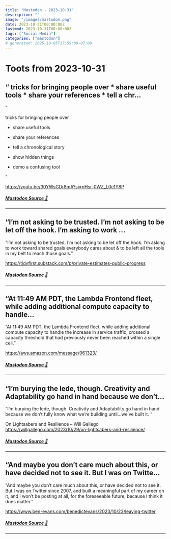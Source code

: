 ```yaml
---
title: "Mastodon - 2023-10-31"
description: ""
image: "/images/mastodon.png"
date: 2023-10-31T00:00:00Z
lastmod: 2023-10-31T00:00:00Z
tags: ["Social Media"]
categories: ["mastodon"]
# generated: 2025-10-05T17:59:09-07:00
---
```


# Toots from 2023-10-31

## “  tricks for bringing people over  * share useful tools  * share your references  * tell a chr...

“

tricks for bringing people over

* share useful tools

* share your references

* tell a chronological story

* show hidden things

* demo a confusing tool

”

<https://youtu.be/30YWsGDr8mA?si=nHsr-0WZ_L0e1Y8P>

##### [Mastodon Source 🐘](https://hachyderm.io/@mweagle/111329918394780001)

---

## “I’m not asking to be trusted. I’m not asking to be let off the hook. I’m asking to work ...

“I’m not asking to be trusted. I’m not asking to be let off the hook. I’m asking to work toward shared goals everybody cares about & to be left all the tools in my belt to reach those goals.”

<https://tidyfirst.substack.com/p/private-estimates-public-progress>

##### [Mastodon Source 🐘](https://hachyderm.io/@mweagle/111329805518229181)

---

## “At 11:49 AM PDT, the Lambda Frontend fleet, while adding additional compute capacity to handle...

“At 11:49 AM PDT, the Lambda Frontend fleet, while adding additional compute capacity to handle the increase in service traffic, crossed a capacity threshold that had previously never been reached within a single cell.”

<https://aws.amazon.com/message/061323/>

##### [Mastodon Source 🐘](https://hachyderm.io/@mweagle/111329732671397019)

---

## “I’m burying the lede, though. Creativity and Adaptability go hand in hand because we don’t...

“I’m burying the lede, though. Creativity and Adaptability go hand in hand because we don’t fully know what we’re building until…we’ve built it. “

On Lightsabers and Resilience – Will Gallego <https://willgallego.com/2023/10/29/on-lightsabers-and-resilience/>

##### [Mastodon Source 🐘](https://hachyderm.io/@mweagle/111329719884059831)

---

## “And maybe you don’t care much about this, or have decided not to see it. But I was on Twitte...

“And maybe you don’t care much about this, or have decided not to see it. But I was on Twitter since 2007, and built a meaningful part of my career on it, and I won’t be posting at all, for the foreseeable future, because I think it does matter.”

<https://www.ben-evans.com/benedictevans/2023/10/23/leaving-twitter>

##### [Mastodon Source 🐘](https://hachyderm.io/@mweagle/111329706891833930)

---

